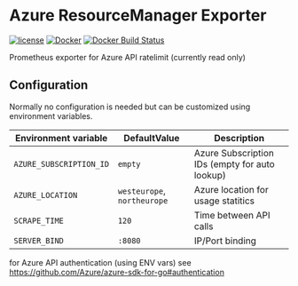 Azure ResourceManager Exporter
==============================

[![license](https://img.shields.io/github/license/mblaschke/azure-resourcemanager-exporter.svg)](https://github.com/mblaschke/azure-resourcemanager-exporter/blob/master/LICENSE)
[![Docker](https://img.shields.io/badge/docker-mblaschke%2Fazure--scheduledevents--exporter-blue.svg?longCache=true&style=flat&logo=docker)](https://hub.docker.com/r/mblaschke/azure-resourcemanager-exporter/)
[![Docker Build Status](https://img.shields.io/docker/build/mblaschke/azure-resourcemanager-exporter.svg)](https://hub.docker.com/r/mblaschke/azure-resourcemanager-exporter/)

Prometheus exporter for Azure API ratelimit (currently read only)

Configuration
-------------

Normally no configuration is needed but can be customized using environment variables.

| Environment variable     | DefaultValue                | Description                                                       |
|--------------------------|-----------------------------|-------------------------------------------------------------------|
| `AZURE_SUBSCRIPTION_ID`  | `empty`                     | Azure Subscription IDs (empty for auto lookup)                    |
| `AZURE_LOCATION`         | `westeurope`, `northeurope` | Azure location for usage statitics                                |
| `SCRAPE_TIME`            | `120`                       | Time between API calls                                            |
| `SERVER_BIND`            | `:8080`                     | IP/Port binding                                                   |

for Azure API authentication (using ENV vars) see https://github.com/Azure/azure-sdk-for-go#authentication

